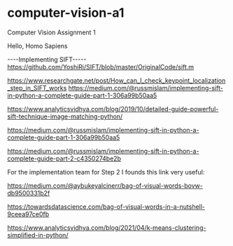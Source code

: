 # computer-vision-a1
Computer Vision Assignment 1

Hello, Homo Sapiens

----Implementing SIFT-----
https://github.com/YoshiRi/SIFT/blob/master/OriginalCode/sift.m


https://www.researchgate.net/post/How_can_I_check_keypoint_localization_step_in_SIFT_works
https://medium.com/@russmislam/implementing-sift-in-python-a-complete-guide-part-1-306a99b50aa5


https://www.analyticsvidhya.com/blog/2019/10/detailed-guide-powerful-sift-technique-image-matching-python/

https://medium.com/@russmislam/implementing-sift-in-python-a-complete-guide-part-1-306a99b50aa5


https://medium.com/@russmislam/implementing-sift-in-python-a-complete-guide-part-2-c4350274be2b

For the implementation team for Step 2 I founds this link very useful:

https://medium.com/@aybukeyalcinerr/bag-of-visual-words-bovw-db9500331b2f

https://towardsdatascience.com/bag-of-visual-words-in-a-nutshell-9ceea97ce0fb

https://www.analyticsvidhya.com/blog/2021/04/k-means-clustering-simplified-in-python/
